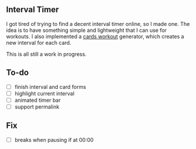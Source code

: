 ## Interval Timer

I got tired of trying to find a decent interval timer online, so I made one. The idea is to have something simple and lightweight that I can use for workouts. I also implemented a [cards workout](https://www.verywellfit.com/how-to-use-playing-cards-to-create-a-workout-routine-85990) generator, which creates a new interval for each card.

This is all still a work in progress.

## To-do

- [ ] finish interval and card forms
- [ ] highlight current interval
- [ ] animated timer bar
- [ ] support permalink

## Fix

- [ ] breaks when pausing if at 00:00

